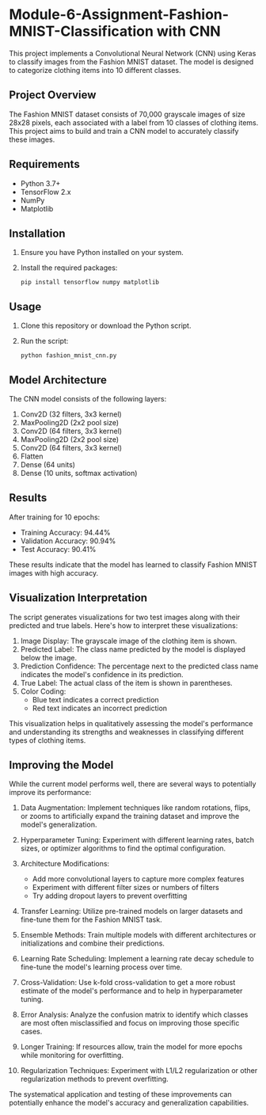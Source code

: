 # Module-6-Assignment-Fashion-MNIST-Classification with CNN

This project implements a Convolutional Neural Network (CNN) using Keras to classify images from the Fashion MNIST dataset. The model is designed to categorize clothing items into 10 different classes.

## Project Overview

The Fashion MNIST dataset consists of 70,000 grayscale images of size 28x28 pixels, each associated with a label from 10 classes of clothing items. This project aims to build and train a CNN model to accurately classify these images.

## Requirements

- Python 3.7+
- TensorFlow 2.x
- NumPy
- Matplotlib

## Installation

1. Ensure you have Python installed on your system.
2. Install the required packages:

   ```
   pip install tensorflow numpy matplotlib
   ```

## Usage

1. Clone this repository or download the Python script.
2. Run the script:

   ```
   python fashion_mnist_cnn.py
   ```

## Model Architecture

The CNN model consists of the following layers:
1. Conv2D (32 filters, 3x3 kernel)
2. MaxPooling2D (2x2 pool size)
3. Conv2D (64 filters, 3x3 kernel)
4. MaxPooling2D (2x2 pool size)
5. Conv2D (64 filters, 3x3 kernel)
6. Flatten
7. Dense (64 units)
8. Dense (10 units, softmax activation)

## Results

After training for 10 epochs:
- Training Accuracy: 94.44%
- Validation Accuracy: 90.94%
- Test Accuracy: 90.41%

These results indicate that the model has learned to classify Fashion MNIST images with high accuracy.

## Visualization Interpretation

The script generates visualizations for two test images along with their predicted and true labels. Here's how to interpret these visualizations:

1. Image Display: The grayscale image of the clothing item is shown.
2. Predicted Label: The class name predicted by the model is displayed below the image.
3. Prediction Confidence: The percentage next to the predicted class name indicates the model's confidence in its prediction.
4. True Label: The actual class of the item is shown in parentheses.
5. Color Coding: 
   - Blue text indicates a correct prediction
   - Red text indicates an incorrect prediction

This visualization helps in qualitatively assessing the model's performance and understanding its strengths and weaknesses in classifying different types of clothing items.

## Improving the Model

While the current model performs well, there are several ways to potentially improve its performance:

1. Data Augmentation: Implement techniques like random rotations, flips, or zooms to artificially expand the training dataset and improve the model's generalization.

2. Hyperparameter Tuning: Experiment with different learning rates, batch sizes, or optimizer algorithms to find the optimal configuration.

3. Architecture Modifications:
   - Add more convolutional layers to capture more complex features
   - Experiment with different filter sizes or numbers of filters
   - Try adding dropout layers to prevent overfitting

4. Transfer Learning: Utilize pre-trained models on larger datasets and fine-tune them for the Fashion MNIST task.

5. Ensemble Methods: Train multiple models with different architectures or initializations and combine their predictions.

6. Learning Rate Scheduling: Implement a learning rate decay schedule to fine-tune the model's learning process over time.

7. Cross-Validation: Use k-fold cross-validation to get a more robust estimate of the model's performance and to help in hyperparameter tuning.

8. Error Analysis: Analyze the confusion matrix to identify which classes are most often misclassified and focus on improving those specific cases.

9. Longer Training: If resources allow, train the model for more epochs while monitoring for overfitting.

10. Regularization Techniques: Experiment with L1/L2 regularization or other regularization methods to prevent overfitting.

The systematical application and testing of these improvements can potentially enhance the model's accuracy and generalization capabilities.

